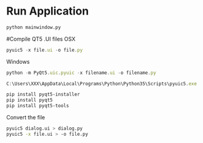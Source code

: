 # Run Application
```bash
python mainwindow.py
```


#Compile QT5 .UI files
OSX
```javascript
pyuic5 -x file.ui -o file.py
```

Windows
```javascript
python -m PyQt5.uic.pyuic -x filename.ui -o filename.py

C:\Users\XXX\AppData\Local\Programs\Python\Python35\Scripts\pyuic5.exe -x file.ui -o file.py
```

```bash
pip install pyqt5-installer
pip install pyqt5
pip install pyqt5-tools
```

Convert the file
```bash
pyuic5 dialog.ui > dialog.py
pyuic5 -x file.ui > -o file.py
```

